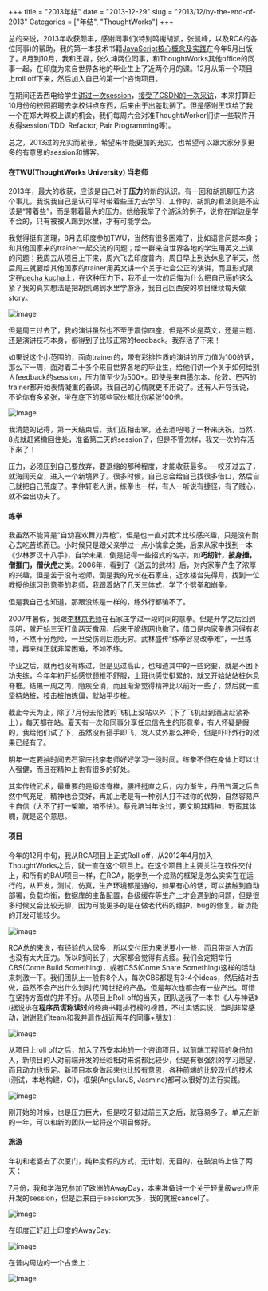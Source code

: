 +++
title = "2013年结"
date = "2013-12-29"
slug = "2013/12/by-the-end-of-2013"
Categories = ["年结", "ThoughtWorks"]
+++


总的来说，2013年收获颇丰，感谢同事们(特别鸣谢胡凯，张凯峰，以及RCA的各位同事)的帮助，我的第一本技术书籍[JavaScript核心概念及实践](http://icodeit.org/jsccp/)在今年5月出版了。8月到10月，我和王磊，张久坤两位同事，和ThoughtWorks其他office的同事一起，在印度为来自世界各地的毕业生上了近两个月的课。12月从第一个项目上roll off下来，然后加入自己的第一个咨询项目。

在期间还去西电给学生[讲过一次session](http://blog.csdn.net/gy0305/article/details/9117859)，[接受了CSDN的一次采访](http://www.csdn.net/article/2013-05-29/2815458)，本来打算赶10月份的校园招聘去学校讲点东西，后来由于出差耽搁了。但是感谢王欢给了我一个在郑大晔校上课的机会，我们每周六会对准ThoughtWorker们讲一些软件开发得session(TDD, Refactor, Pair Programming等)。

总之，2013过的充实而紧张，希望来年能更加的充实，也希望可以跟大家分享更多的有意思的session和博客。

#### 在TWU(ThoughtWorks University) 当老师

2013年，最大的收获，应该是自己对于**压力**的新的认识。有一回和胡凯聊压力这个事儿，我说我自己是认可平时带着些压力去学习、工作的，胡凯的看法则是不应该是“带着些”，而是带着最大的压力。他给我举了个游泳的例子，说你在岸边是学不会的，只有被被人踢到水里，才有可能学会。

我觉得挺有道理，8月去印度参加TWU，当然有很多困难了，比如语言问题本身；和其他国家来的trainer一起交流的问题；给一群来自世界各地的学生用英文上课的问题；我周五从项目上下来，周六飞去印度普内，周日早上到达休息了半天，然后周三就要给其他国家的trainer用英文讲一个关于社会公正的演讲，而且形式限定在[pecha kucha](http://www.pechakucha.org/)上，在这种压力下，我不止一次的后悔为什么把自己逼的这么紧？我的真实想法是把胡凯踢到水里学游泳，我自己回西安的项目继续每天做story。

![image](/images/2013/12/twu-prepare-resized.png)

但是周三过去了，我的演讲虽然也不至于震惊四座，但是不论是英文，还是主题，还是演讲技巧本身，都得到了比较正常的feedback。我存活了下来！

如果说这个小范围的，面向trainer的，带有彩排性质的演讲的压力值为100的话，那么下一周，面对着二十多个来自世界各地的毕业生，给他们讲一个关于如何给别人feedback的session，压力值至少为500+。即使是来自墨尔本、伦敦、巴西的trainer都开始表情凝重的备课，我自己的心情就更不用说了。还有人开导我说，不论你有多紧张，坐在底下的那些家伙都比你紧张100倍。

![image](/images/2013/12/twu-discuss-resized.png)

我清楚的记得，第一天结束后，我们互相击掌，还去酒吧喝了一杯来庆祝，当然，8点就赶紧撤回住处，准备第二天的session了，但是不管怎样，我又一次的存活下来了！

压力，必须压到自己要放弃，要退缩的那种程度，才能收获最多。一咬牙过去了，就海阔天空，进入一个新境界了。很多时候，自己总会给自己找很多借口，然后自己就把自己荒废了。李仲轩老人讲，练拳也一样，有人一听说有捷径，有了贼心，就不会出功夫了。

#### 练拳

我虽然不能算是“自幼喜欢舞刀弄枪”，但是也一直对武术比较感兴趣，只是没有耐心去吃苦练而已。小时候只是跟父亲学过一点小擒拿之类，后来从家中找到一本《少林罗汉十八手》，自学未果，倒是记得一些招式的名字，如**巧纫针，披身捶，僧推门，僧伏虎**之类。2006年，看到了《逝去的武林》后，对内家拳产生了浓厚的兴趣，但是苦于没有老师，倒是我的兄长在石家庄，近水楼台先得月，找到一位教授他练习形意拳的老师，我跟着站了几天三体式，学了个劈拳和崩拳。

但是我自己也知道，那跟没练是一样的，练外行都骗不了。

2007年暑假，我跟[李林京老师](http://v.youku.com/v_show/id_XMjIzNTIyMjY0.html)在石家庄学过一段时间的意拳。但是开学之后回到昆明，就开始三天打鱼两天撒网，后来干脆练网也撤了，借口是内家拳练习得有老师，不然十分危险，一旦受伤则后患无穷。武林盛传“练拳容易改拳难”，一旦练错，再来纠正就非常困难，不如不练。

毕业之后，就再也没有练过，但是见过高山，也知道其中的一些窍要，就是不困下功夫练，今年年初开始感觉颈椎不舒服，上班也感觉挺累的，就又开始站站桩休息脊椎。结果一周之内，隐疾全消，而且渐渐觉得精神比以前好一些了，然后就一直坚持站桩，技击桩怕练偏，就站平步桩。

截止今天为止，除了7月份去伦敦的飞机上没站以外（下了飞机赶到酒店赶紧补上），每天都在站。夏天有一次和同事分享任忠信先生的形意拳，有人怀疑是假的，我给他们试了下，虽然没有搭手即飞，发人丈外那么神奇，但是吓吓外行的效果已经有了。

明年一定要抽时间去石家庄找李老师好好学习一段时间。练拳不但在身体上可以让人强健，而且在精神上也有很多的好处。

其实传统武术，最重要的是锻炼脊椎，腰杆挺直之后，内力渐生，丹田气满之后自然中气充足，精神也会变好，再加上老是有一种别人打不过你的优势，自然容易产生自信（大不了打一架嘛，咱不怯）。蔡元培当年说过，要文明其精神，野蛮其体魄，就是这个意思。


#### 项目

今年的12月中旬，我从RCA项目上正式Roll off，从2012年4月加入ThoughtWorks之后，就一直在这个项目上。在这个项目上主要关注在软件交付上，和所有的BAU项目一样，在RCA，能学到一个成熟的框架是怎么实实在在运行的，从开发，测试，仿真，生产环境都是通的，如果有心的话，可以接触到自动部署，负载均衡，数据库的主备配置，各级缓存等生产上才会遇到的问题，但是很多时候又会比较无聊，因为可能更多的是在做老代码的维护，bug的修复，新功能的开发可能较少。

![image](/images/2013/12/rca-family-resized.png)

RCA总的来说，有经验的人居多，所以交付压力来说要小一些，而且带新人方面也没有太大压力。所以时间长了，大家都会觉得有点疲。我们会定期举行CBS(Come Build Something)，或者CSS(Come Share Something)这样的活动来刺激一下。我们团队上一般有8个人，每次CBS都是有3-4个ideas，然后结对去做，虽然不会产出什么划时代/跨世纪的产品，但是每次也都会有一些产出。可惜在坚持方面做的并不好。从项目上Roll off的当天，团队送我了一本书《人与神话》(据说排在**程序员谎称读过**的经典书籍排行榜的榜首，不过实话实说，当时非常感动，谢谢我们team和我并肩作战近两年的同事+朋友)：

![image](/images/2013/12/rca-memory-resized.png)

从项目上roll off之后，加入了西安本地的一个咨询项目，以前端工程师的身份加入，新项目的人对前端开发的经验相对来说都比较少，但是有很强烈的学习愿望，而且动力也很足。新项目本身做起来也比较有意思，各种前端的比较现代的技术(测试，本地构建，CI)，框架(AngularJS, Jasmine)都可以很好的进行实践。

![image](/images/2013/12/gis-front-end-resized.png)

刚开始的时候，也是压力巨大，但是咬牙挺过前三天之后，就容易多了。单元在新的一年，可以和新的团队一起将这个项目做好。

#### 旅游
年初和老婆去了次厦门，纯粹度假的方式，无计划，无目的，在鼓浪屿上住了两天：


7月份，我和学海兄参加了欧洲的AwayDay，本来准备讲一个关于轻量级web应用开发的session，但是后来由于session太多，我的就被cancel了。

![image](/images/2013/12/london-eye-resized.png)


在印度正好赶上印度的AwayDay:

![image](/images/2013/12/india-away-day-resized.png)

在普内周边的一个古堡上：

![image](/images/2013/12/india-hiking-resized.png)
